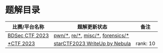 # 题解目录

| 比赛/平台名称                                                                                         | 题解更新状态                                                                                                                                   | 备注     |
| ----------------------------------------------------------------------------------------------------- | ---------------------------------------------------------------------------------------------------------------------------------------------- | -------- |
| [BDSec CTF 2023](https://2023.bdsec-ctf.com/)                                                         | [pwn/\*](./BDSec_CTF_2023/pwn/), [re/\*](./BDSec_CTF_2023/re/), [misc/\*](./BDSec_CTF_2023/misc/), [forensics/\*](./BDSec_CTF_2023/forensics/) |          |
| [\*CTF 2023](https://adworld.xctf.org.cn/match/guide?event_hash=a37c4ee0-1808-11ee-ab28-000c29bc20bf) | [starCTF2023 WriteUp by Nebula](./StarCTF_2023/starCTF2023_WriteUp_Nebula.pdf)                                                                 | rank: 10 |
